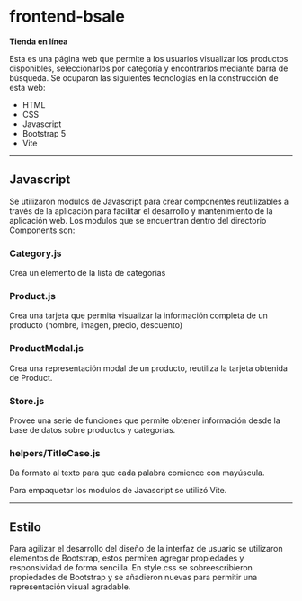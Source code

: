 # frontend-bsale
**Tienda en línea**

Esta es una página web que permite a los usuarios visualizar los productos disponibles, seleccionarlos por categoría y encontrarlos mediante barra de búsqueda.
Se ocuparon las siguientes tecnologías en la construcción de esta web:
* HTML
* CSS
* Javascript
* Bootstrap 5
* Vite

***
## Javascript

Se utilizaron modulos de Javascript para crear componentes reutilizables a través de la aplicación para facilitar el desarrollo y mantenimiento de la aplicación web.
Los modulos que se encuentran dentro del directorio Components son:
### Category.js

Crea un elemento de la lista de categorías
### Product.js

Crea una tarjeta que permita visualizar la información completa de un producto (nombre, imagen, precio, descuento)

### ProductModal.js

Crea una representación modal de un producto, reutiliza la tarjeta obtenida de Product.

### Store.js

Provee una serie de funciones que permite obtener información desde la base de datos sobre productos y categorías.

### helpers/TitleCase.js

Da formato al texto para que cada palabra comience con mayúscula.

Para empaquetar los modulos de Javascript se utilizó Vite.

***

## Estilo

Para agilizar el desarrollo del diseño de la interfaz de usuario se utilizaron elementos de Bootstrap, estos permiten agregar propiedades y responsividad de forma sencilla.
En style.css se sobreescribieron propiedades de Bootstrap y se añadieron nuevas para permitir una representación visual agradable.

